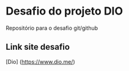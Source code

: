 # Desafio do projeto DIO
Repositório para o desafio git/github



## Link site desafio
[Dio] (https://www.dio.me/)


